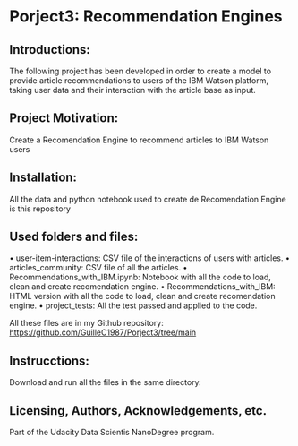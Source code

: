 # Porject3: Recommendation Engines

## Introductions:
The following project has been developed in order to create a model to provide article recommendations to users of the IBM Watson platform, taking user data and their interaction with the article base as input.

## Project Motivation:
Create a Recomendation Engine to recommend articles to IBM Watson users

## Installation:
All the data and python notebook used to create de Recomendation Engine is this repository

## Used folders and files:

• user-item-interactions: CSV file of the interactions of users with articles.
• articles_community: CSV file of all the articles.
• Recommendations_with_IBM.ipynb: Notebook with all the code to load, clean and create recomendation engine.
• Recommendations_with_IBM: HTML version with all the code to load, clean and create recomendation engine.
• project_tests: All the test passed and applied to the code.

All these files are in my Github repository: https://github.com/GuilleC1987/Porject3/tree/main

## Instrucctions:
Download and run all the files in the same directory.

## Licensing, Authors, Acknowledgements, etc.
Part of the Udacity Data Scientis NanoDegree program.
